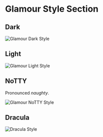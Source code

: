# Glamour Style Section

## Dark

![Glamour Dark Style](https://github.com/rprtr258/tea/glamour/raw/master/styles/gallery/dark.png)

## Light

![Glamour Light Style](https://github.com/rprtr258/tea/glamour/raw/master/styles/gallery/light.png)

## NoTTY

Pronounced _naughty_.

![Glamour NoTTY Style](https://github.com/rprtr258/tea/glamour/raw/master/styles/gallery/notty.png)

## Dracula

![Dracula Style](https://github.com/rprtr258/tea/glamour/raw/master/styles/gallery/dracula.png)
